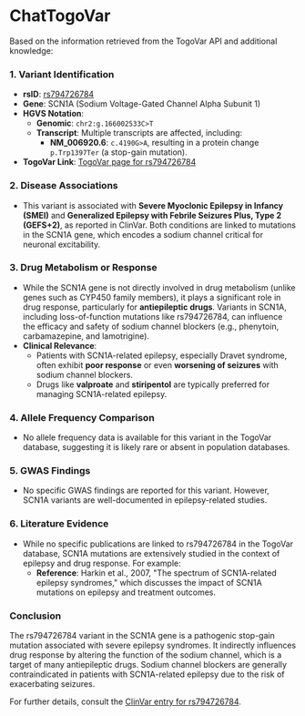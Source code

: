 # ChatTogoVar

Based on the information retrieved from the TogoVar API and additional knowledge:

### 1. **Variant Identification**
   - **rsID**: [rs794726784](https://identifiers.org/dbsnp/rs794726784)
   - **Gene**: SCN1A (Sodium Voltage-Gated Channel Alpha Subunit 1)
   - **HGVS Notation**:
     - **Genomic**: `chr2:g.166002533C>T`
     - **Transcript**: Multiple transcripts are affected, including:
       - **NM_006920.6**: `c.4190G>A`, resulting in a protein change `p.Trp1397Ter` (a stop-gain mutation).
   - **TogoVar Link**: [TogoVar page for rs794726784](https://togovar.biosciencedbc.jp/variant/tgv417503298)

### 2. **Disease Associations**
   - This variant is associated with **Severe Myoclonic Epilepsy in Infancy (SMEI)** and **Generalized Epilepsy with Febrile Seizures Plus, Type 2 (GEFS+2)**, as reported in ClinVar. Both conditions are linked to mutations in the SCN1A gene, which encodes a sodium channel critical for neuronal excitability.

### 3. **Drug Metabolism or Response**
   - While the SCN1A gene is not directly involved in drug metabolism (unlike genes such as CYP450 family members), it plays a significant role in drug response, particularly for **antiepileptic drugs**. Variants in SCN1A, including loss-of-function mutations like rs794726784, can influence the efficacy and safety of sodium channel blockers (e.g., phenytoin, carbamazepine, and lamotrigine). 
   - **Clinical Relevance**:
     - Patients with SCN1A-related epilepsy, especially Dravet syndrome, often exhibit **poor response** or even **worsening of seizures** with sodium channel blockers.
     - Drugs like **valproate** and **stiripentol** are typically preferred for managing SCN1A-related epilepsy.

### 4. **Allele Frequency Comparison**
   - No allele frequency data is available for this variant in the TogoVar database, suggesting it is likely rare or absent in population databases.

### 5. **GWAS Findings**
   - No specific GWAS findings are reported for this variant. However, SCN1A variants are well-documented in epilepsy-related studies.

### 6. **Literature Evidence**
   - While no specific publications are linked to rs794726784 in the TogoVar database, SCN1A mutations are extensively studied in the context of epilepsy and drug response. For example:
     - **Reference**: Harkin et al., 2007, "The spectrum of SCN1A-related epilepsy syndromes," which discusses the impact of SCN1A mutations on epilepsy and treatment outcomes.

### Conclusion
The rs794726784 variant in the SCN1A gene is a pathogenic stop-gain mutation associated with severe epilepsy syndromes. It indirectly influences drug response by altering the function of the sodium channel, which is a target of many antiepileptic drugs. Sodium channel blockers are generally contraindicated in patients with SCN1A-related epilepsy due to the risk of exacerbating seizures. 

For further details, consult the [ClinVar entry for rs794726784](https://www.ncbi.nlm.nih.gov/clinvar/variation/189947).